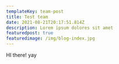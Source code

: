 ```yaml
---
templateKey: team-post
title: Test team
date: 2021-08-21T20:17:51.814Z
description: Lorem ipsum dolores sit amet
featuredpost: true
featuredimage: /img/blog-index.jpg
---
```

HI there! yay
